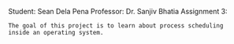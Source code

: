 Student: Sean Dela Pena
Professor: Dr. Sanjiv Bhatia
Assignment 3: 
	
	The goal of this project is to learn about process scheduling
	inside an operating system. 
	
